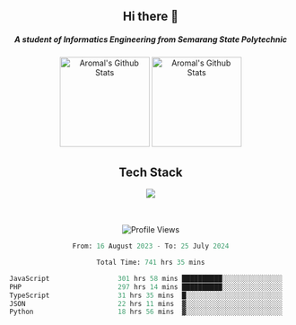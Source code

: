 <div align="center">
  <h2>Hi there 👋</h2>

  <h5>A student of Informatics Engineering from Semarang State Polytechnic</h5>

  <img
    height="160"
    alt="Aromal's Github Stats"
    src="https://github-readme-stats.vercel.app/api?username=dafariski77&show_icons=true&theme=tokyonight&count_private=true"
  />
  <img
    alt="Aromal's Github Stats"
    height="160"
    src="https://github-readme-stats.vercel.app/api/top-langs/?username=dafariski77&layout=compact&theme=tokyonight"
  />

  <h2>Tech Stack</h2>
  <a href="https://skillicons.dev">
    <img src="https://skillicons.dev/icons?i=ts,express,nextjs,laravel,fastapi,postgres,mysql,mongodb,redis,planetscale,prisma,docker,git,jest,kafka,gcp,tailwind,mui&perline=14" />
  </a>

  <br /><br />
  <img src="https://komarev.com/ghpvc/?username=dafariski77&abbreviated=true" alt="Profile Views">
    
  <!--START_SECTION:waka-->

```python
From: 16 August 2023 - To: 25 July 2024

Total Time: 741 hrs 35 mins

JavaScript                 301 hrs 58 mins ██████████░░░░░░░░░░░░░░░   40.04 %
PHP                        297 hrs 14 mins ██████████░░░░░░░░░░░░░░░   39.41 %
TypeScript                 31 hrs 35 mins  █░░░░░░░░░░░░░░░░░░░░░░░░   04.19 %
JSON                       22 hrs 11 mins  ▓░░░░░░░░░░░░░░░░░░░░░░░░   02.94 %
Python                     18 hrs 56 mins  ▓░░░░░░░░░░░░░░░░░░░░░░░░   02.51 %
```

<!--END_SECTION:waka-->
</div>
